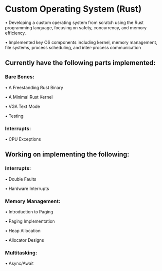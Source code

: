 # Custom Operating System (Rust)
• Developing a custom operating system from scratch using the Rust programming language, focusing on safety,
concurrency, and memory efficiency.

• Implemented key OS components including kernel, memory management, file systems, process scheduling, and
inter-process communication

## Currently have the following parts implemented:

### Bare Bones:
• A Freestanding Rust Binary

• A Minimal Rust Kernel

• VGA Text Mode

• Testing

### Interrupts:
• CPU Exceptions

## Working on implementing the following:

### Interrupts:
• Double Faults

• Hardware Interrupts

### Memory Management:
• Introduction to Paging

• Paging Implementation

• Heap Allocation

• Allocator Designs

### Multitasking:
• Async/Await
